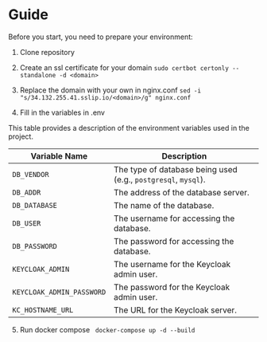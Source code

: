 # Guide

Before you start, you need to prepare your environment:

1. Clone repository

2. Create an ssl certificate for your domain
```sudo certbot certonly --standalone -d <domain>```

3. Replace the domain with your own in nginx.conf
```sed -i "s/34.132.255.41.sslip.io/<domain>/g" nginx.conf```

4. Fill in the variables in .env

This table provides a description of the environment variables used in the project.

| Variable Name              | Description                                         |
|----------------------------|-----------------------------------------------------|
| `DB_VENDOR`                | The type of database being used (e.g., `postgresql`, `mysql`). |
| `DB_ADDR`                  | The address of the database server.                 |
| `DB_DATABASE`              | The name of the database.                           |
| `DB_USER`                  | The username for accessing the database.            |
| `DB_PASSWORD`              | The password for accessing the database.            |
| `KEYCLOAK_ADMIN`           | The username for the Keycloak admin user.           |
| `KEYCLOAK_ADMIN_PASSWORD`  | The password for the Keycloak admin user.           |
| `KC_HOSTNAME_URL`          | The URL for the Keycloak server.                    |

5. Run docker compose
``` docker-compose up -d --build```
